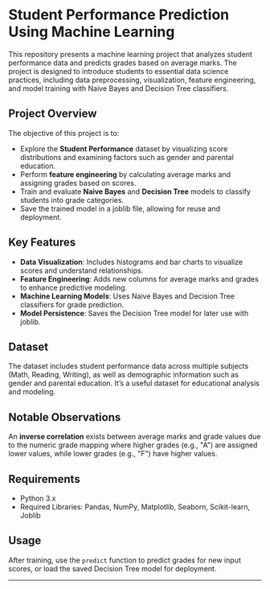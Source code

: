 # Student Performance Prediction Using Machine Learning

This repository presents a machine learning project that analyzes student performance data and predicts grades based on average marks. The project is designed to introduce students to essential data science practices, including data preprocessing, visualization, feature engineering, and model training with Naive Bayes and Decision Tree classifiers.

## Project Overview
The objective of this project is to:
- Explore the **Student Performance** dataset by visualizing score distributions and examining factors such as gender and parental education.
- Perform **feature engineering** by calculating average marks and assigning grades based on scores.
- Train and evaluate **Naive Bayes** and **Decision Tree** models to classify students into grade categories.
- Save the trained model in a joblib file, allowing for reuse and deployment.

## Key Features
- **Data Visualization**: Includes histograms and bar charts to visualize scores and understand relationships.
- **Feature Engineering**: Adds new columns for average marks and grades to enhance predictive modeling.
- **Machine Learning Models**: Uses Naive Bayes and Decision Tree classifiers for grade prediction.
- **Model Persistence**: Saves the Decision Tree model for later use with joblib.

## Dataset
The dataset includes student performance data across multiple subjects (Math, Reading, Writing), as well as demographic information such as gender and parental education. It’s a useful dataset for educational analysis and modeling.

## Notable Observations
An **inverse correlation** exists between average marks and grade values due to the numeric grade mapping where higher grades (e.g., "A") are assigned lower values, while lower grades (e.g., "F") have higher values.

## Requirements
- Python 3.x
- Required Libraries: Pandas, NumPy, Matplotlib, Seaborn, Scikit-learn, Joblib

## Usage
After training, use the `predict` function to predict grades for new input scores, or load the saved Decision Tree model for deployment.


---
